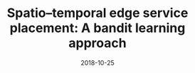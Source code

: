 ---
title: "Spatio–temporal edge service placement: A bandit learning approach"
collection: publications
category: 2018
date: 2018-10-25
permalink: /publication/Spatio–temporal edge service placement_A bandit learning approach
excerpt: '<strong><u>Lixing Chen</u></strong>, Jie Xu, Shaolei Ren, Pan Zhou'
venue: 'IEEE Transactions on Wireless Communications'
paperurl: 'https://ieeexplore.ieee.org/abstract/document/8509631'
---